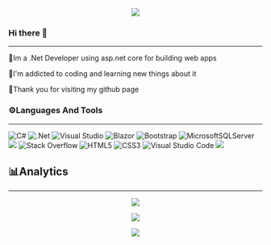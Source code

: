 

<p align="center">
  <img src="https://user-images.githubusercontent.com/90219535/173124316-6f271082-6e25-4e49-929b-6389dcbefd3f.gif"/>
</p>
  
### Hi there 👋
___________________________
👋Im a .Net Developer using asp.net core for building web apps

📔I'm addicted to coding and learning new things about it

🙏Thank you for visiting my github page
<!--
Here are some ideas to get you started:

- 🔭 I’m currently working on ...
- 🌱 I’m currently learning ...
- 👯 I’m looking to collaborate on ...
- 🤔 I’m looking for help with ...
- 💬 Ask me about ...
- 📫 How to reach me: ...
- 😄 Pronouns: ...
- ⚡ Fun fact: ...
-->
### ⚙️Languages And Tools
_______________________________
![C#](https://img.shields.io/badge/c%23-%23239120.svg?style=for-the-badge&logo=c-sharp&logoColor=white)
![.Net](https://img.shields.io/badge/.NET-5C2D91?style=for-the-badge&logo=.net&logoColor=white)
![Visual Studio](https://img.shields.io/badge/Visual%20Studio-5C2D91.svg?style=for-the-badge&logo=visual-studio&logoColor=white)
![Blazor](https://img.shields.io/badge/blazor-%235C2D91.svg?style=for-the-badge&logo=blazor&logoColor=white)
![Bootstrap](https://img.shields.io/badge/bootstrap-%23563D7C.svg?style=for-the-badge&logo=bootstrap&logoColor=white)
![MicrosoftSQLServer](https://img.shields.io/badge/Microsoft%20SQL%20Sever-CC2927?style=for-the-badge&logo=microsoft%20sql%20server&logoColor=white)
<img src="https://img.shields.io/badge/javascript-%23F7DF1E.svg?&style=for-the-badge&logo=javascript&logoColor=black" />
![Stack Overflow](https://img.shields.io/badge/-Stackoverflow-FE7A16?style=for-the-badge&logo=stack-overflow&logoColor=white)
![HTML5](https://img.shields.io/badge/html5-%23E34F26.svg?style=for-the-badge&logo=html5&logoColor=white)
![CSS3](https://img.shields.io/badge/css3-%231572B6.svg?style=for-the-badge&logo=css3&logoColor=white)
![Visual Studio Code](https://img.shields.io/badge/Visual%20Studio%20Code-0078d7.svg?style=for-the-badge&logo=visual-studio-code&logoColor=white)
<img src="https://img.shields.io/badge/git-%23F05032.svg?&style=for-the-badge&logo=git&logoColor=white" />

## 📊Analytics
_______________________________

<p align="center">
  <img src="https://github-readme-stats.vercel.app/api?username=AmirHosseinAkb&show_icons=true&theme=radical&hide_border=true"/>
</p>
<p align="center">
  <img src="http://github-readme-streak-stats.herokuapp.com?user=AmirHosseinAkb&theme=radical&hide_border=true"/>
</p>
<p align="center">
  <img src="https://github-readme-stats.vercel.app/api/top-langs/?username=AmirHosseinAkb&layout=compact&theme=radical&hide_border=true"/>
</p>



